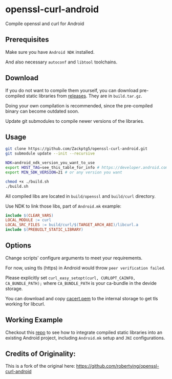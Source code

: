 # openssl-curl-android

Compile openssl and curl for Android

## Prerequisites

Make sure you have `Android NDK` installed.

And also necessary `autoconf` and `libtool` toolchains.

## Download

If you do not want to compile them yourself, you can download pre-compiled static libraries from [releases](https://github.com/Zackptg5/openssl-curl-android/releases). They are in `build.tar.gz`.

Doing your own compilation is recommended, since the pre-compiled binary can become outdated soon.

Update git submodules to compile newer versions of the libraries.

## Usage

```bash
git clone https://github.com/Zackptg5/openssl-curl-android.git
git submodule update --init --recursive

NDK=android_ndk_version_you_want_to_use
export HOST_TAG=see_this_table_for_info # https://developer.android.com/ndk/guides/other_build_systems#overview
export MIN_SDK_VERSION=21 # or any version you want

chmod +x ./build.sh
./build.sh
```

All compiled libs are located in `build/openssl` and `build/curl` directory.

Use NDK to link those libs, part of `Android.mk` example:

```makefile
include $(CLEAR_VARS)
LOCAL_MODULE := curl
LOCAL_SRC_FILES := build/curl/$(TARGET_ARCH_ABI)/libcurl.a
include $(PREBUILT_STATIC_LIBRARY)
```

## Options

Change scripts' configure arguments to meet your requirements.

For now, using tls (https) in Android would throw `peer verification failed`.

Please explicitly set `curl_easy_setopt(curl, CURLOPT_CAINFO, CA_BUNDLE_PATH);` where `CA_BUNDLE_PATH` is your ca-bundle in the devide storage.

You can download and copy [cacert.pem](https://curl.haxx.se/docs/caextract.html) to the internal storage to get tls working for libcurl.

## Working Example

Checkout this [repo](https://github.com/robertying/CampusNet-Android/blob/master/app/src/main/cpp/jni) to see how to integrate compiled static libraries into an existing Android project, including `Android.mk` setup and `JNI` configurations.

## Credits of Originality:

This is a fork of the original here: https://github.com/robertying/openssl-curl-android
